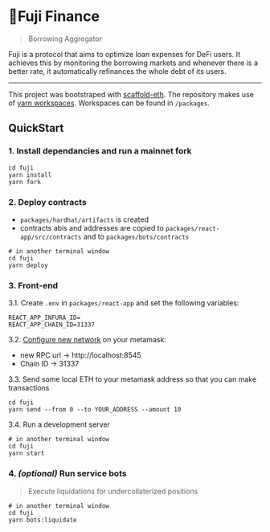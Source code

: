 # 🗻Fuji Finance

> Borrowing Aggregator

Fuji is a protocol that aims to optimize loan expenses for DeFi users. It achieves this by monitoring the borrowing markets and whenever there is a better rate, it automatically refinances the whole debt of its users.

---

This project was bootstraped with [scaffold-eth](https://github.com/austintgriffith/scaffold-eth). The repository makes use of [yarn workspaces](https://classic.yarnpkg.com/en/docs/workspaces). Workspaces can be found in `/packages`.

## QuickStart

### 1. Install dependancies and run a mainnet fork
```
cd fuji
yarn install
yarn fork
```

### 2. Deploy contracts
- `packages/hardhat/artifacts` is created
- contracts abis and addresses are copied to `packages/react-app/src/contracts` and to `packages/bots/contracts`

```
# in another terminal window
cd fuji
yarn deploy
```

### 3. Front-end

3.1. Create `.env` in `packages/react-app` and set the following variables:
```
REACT_APP_INFURA_ID=
REACT_APP_CHAIN_ID=31337
```

3.2. [Configure new network](https://metamask.zendesk.com/hc/en-us/articles/360043227612-How-to-add-custom-Network-RPC-and-or-Block-Explorer) on your metamask:
- new RPC url -> http://localhost:8545
- Chain ID -> 31337

3.3. Send some local ETH to your metamask address so that you can make transactions
```
cd fuji
yarn send --from 0 --to YOUR_ADDRESS --amount 10
```

3.4. Run a development server
```
# in another terminal window
cd fuji
yarn start
```

### 4. _(optional)_ Run service bots
> Execute liquidations for undercollaterized positions
```
# in another terminal window
cd fuji
yarn bots:liquidate
```
